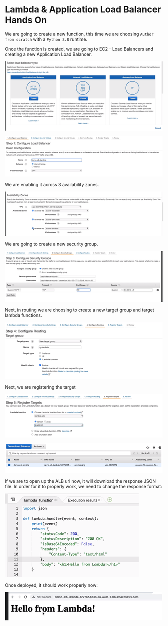 # Lambda & Application Load Balancer Hands On

We are going to create a new function, this time we are choosing `Author from scratch` with a `Python 3.8` runtime.

Once the function is created, we are going to EC2 - Load Balancers and creating a new Application Load Balancer.

![](img/2022-05-12-07-17-40.png)

![](img/2022-05-12-07-18-31.png)

We are enabling it across 3 availability zones.

![](img/2022-05-12-07-18-59.png)

We are going to create a new security group.

![](img/2022-05-12-07-19-24.png)

Next, in routing we are choosing to create a new target group and target lambda functions.

![](img/2022-05-12-07-20-13.png)

Next, we are registering the target

![](img/2022-05-12-07-20-54.png)

![](img/2022-05-12-07-21-07.png)

If we are to open up the ALB url now, it will download the response JSON file.
In order for it to properly work, we need to change the response format:

![](img/2022-05-12-07-23-26.png)

Once deployed, it should work properly now:

![](img/2022-05-12-07-23-54.png)